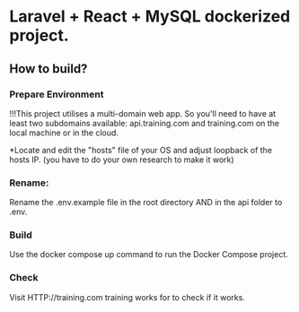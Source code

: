 # Laravel + React + MySQL dockerized project.

## How to build?

### Prepare Environment

!!!This project utilises a multi-domain web app. So you'll need to have at least two subdomains available: api.training.com and training.com on the local machine or in the cloud.


*Locate and edit the "hosts" file of your OS and adjust loopback of the hosts IP. (you have to do your own research to make it work)


### Rename:
Rename the .env.example file in the root directory AND in the api folder to .env.

### Build
Use the docker compose up command to run the Docker Compose project.

### Check
Visit HTTP://training.com training works for to check if it works.
